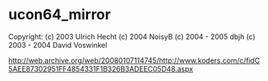# ucon64_mirror
Copyright: (c) 2003 Ulrich Hecht (c) 2004 NoisyB (c) 2004 - 2005 dbjh (c) 2003 - 2004 David Voswinkel 

http://web.archive.org/web/20080107114745/http://www.koders.com/c/fidC5AEE87302951FF4854331F1B326B3ADEEC05D48.aspx
